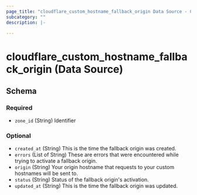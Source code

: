 ```yaml
---
page_title: "cloudflare_custom_hostname_fallback_origin Data Source - Cloudflare"
subcategory: ""
description: |-
  
---
```


# cloudflare_custom_hostname_fallback_origin (Data Source)




<!-- schema generated by tfplugindocs -->
## Schema

### Required

- `zone_id` (String) Identifier

### Optional

- `created_at` (String) This is the time the fallback origin was created.
- `errors` (List of String) These are errors that were encountered while trying to activate a fallback origin.
- `origin` (String) Your origin hostname that requests to your custom hostnames will be sent to.
- `status` (String) Status of the fallback origin's activation.
- `updated_at` (String) This is the time the fallback origin was updated.


